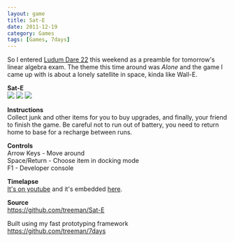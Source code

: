 ```yaml
---
layout: game
title: Sat-E
date: 2011-12-19
category: Games
tags: [Games, 7days]
---
```


So I entered [Ludum Dare 22](www.ludumdare.com/compo/) this weekend as a preamble for tomorrow's linear algebra exam. The theme this time around was *Alone* and the game I came up with is about a lonely satellite in space, kinda like Wall-E.

**Sat-E**  
![](/media/images/ld22-lone-small.png)
![](/media/images/ld22-dock-small.png)
![](/media/images/ld22-lots-small.png)

**Instructions**  
Collect junk and other items for you to buy upgrades, and finally, your friend to finish the game. Be careful not to run out of battery, you need to return home to base for a recharge between runs.

**Controls**  
Arrow Keys - Move around  
Space/Return - Choose item in docking mode  
F1 - Developer console  

**Timelapse**  
[It's on youtube](http://www.youtube.com/watch?v=eoKDyhxCVm0) and it's embedded [here](/blog/ludum_dare_22_timelapse).

**Source**  
<https://github.com/treeman/Sat-E>

Built using my fast prototyping framework  
<https://github.com/treeman/7days>
